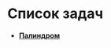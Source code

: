 # Список задач

- **[Палиндром](https://github.com/samatakaya1/Interview-material/blob/main/problems/palindrome.md)**
